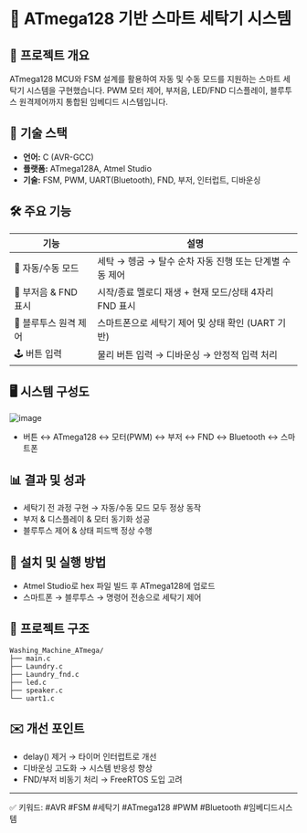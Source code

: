 # 🧺 ATmega128 기반 스마트 세탁기 시스템

## 📖 프로젝트 개요
ATmega128 MCU와 FSM 설계를 활용하여 자동 및 수동 모드를 지원하는 스마트 세탁기 시스템을 구현했습니다. PWM 모터 제어, 부저음, LED/FND 디스플레이, 블루투스 원격제어까지 통합된 임베디드 시스템입니다.

## 🚀 기술 스택
- **언어:** C (AVR-GCC)
- **플랫폼:** ATmega128A, Atmel Studio
- **기술:** FSM, PWM, UART(Bluetooth), FND, 부저, 인터럽트, 디바운싱

## 🛠 주요 기능
| 기능 | 설명 |
|---|---|
| 🔄 자동/수동 모드 | 세탁 → 헹굼 → 탈수 순차 자동 진행 또는 단계별 수동 제어 |
| 🚨 부저음 & FND 표시 | 시작/종료 멜로디 재생 + 현재 모드/상태 4자리 FND 표시 |
| 📲 블루투스 원격 제어 | 스마트폰으로 세탁기 제어 및 상태 확인 (UART 기반) |
| 🕹️ 버튼 입력 | 물리 버튼 입력 → 디바운싱 → 안정적 입력 처리 |

## 🖥 시스템 구성도
![image](https://github.com/user-attachments/assets/543f38fa-2a5f-4e01-81f8-cd79c8536db4)
- 버튼 ↔ ATmega128 ↔ 모터(PWM) ↔ 부저 ↔ FND ↔ Bluetooth ↔ 스마트폰

## 📊 결과 및 성과
- 세탁기 전 과정 구현 → 자동/수동 모드 모두 정상 동작
- 부저 & 디스플레이 & 모터 동기화 성공
- 블루투스 제어 & 상태 피드백 정상 수행

## 📝 설치 및 실행 방법
- Atmel Studio로 hex 파일 빌드 후 ATmega128에 업로드
- 스마트폰 → 블루투스 → 명령어 전송으로 세탁기 제어

## 📁 프로젝트 구조
```
Washing_Machine_ATmega/
├── main.c
├── Laundry.c
├── Laundry_fnd.c
├── led.c
├── speaker.c
└── uart1.c
```

## ✉️ 개선 포인트
- delay() 제거 → 타이머 인터럽트로 개선
- 디바운싱 고도화 → 시스템 반응성 향상
- FND/부저 비동기 처리 → FreeRTOS 도입 고려
  
---
✅ 키워드: #AVR #FSM #세탁기 #ATmega128 #PWM #Bluetooth #임베디드시스템
